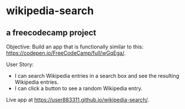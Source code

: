 # wikipedia-search
## a freecodecamp project

Objective: Build an app that is functionally similar to this: https://codepen.io/FreeCodeCamp/full/wGqEga/.

User Story: 
- I can search Wikipedia entries in a search box and see the 
resulting Wikipedia entries.
- I can click a button to see a random Wikipedia entry.

Live app at https://user883311.github.io/wikipedia-search/. 